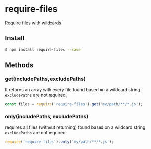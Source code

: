 require-files
=============
Require files with wildcards

## Install
```bash
$ npm install require-files --save
```

## Methods
### get(includePaths, excludePaths)
It returns an array with every file found based on a wildcard string. `excludePaths` are not required.

```javascript
const files = require('require-files').get('my/path/**/*.js');    
```

### only(includePaths, excludePaths)
requires all files (without returning) found based on a wildcard string. `excludePaths` are not required.

```javascript
require('require-files').only('my/path/**/*.js');    
```
